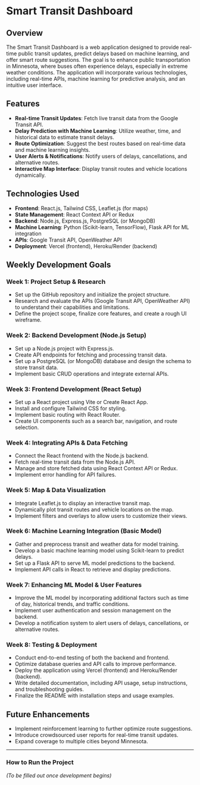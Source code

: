 # Smart Transit Dashboard

## Overview
The Smart Transit Dashboard is a web application designed to provide real-time public transit updates, predict delays based on machine learning, and offer smart route suggestions. The goal is to enhance public transportation in Minnesota, where buses often experience delays, especially in extreme weather conditions. The application will incorporate various technologies, including real-time APIs, machine learning for predictive analysis, and an intuitive user interface.

## Features
- **Real-time Transit Updates**: Fetch live transit data from the Google Transit API.
- **Delay Prediction with Machine Learning**: Utilize weather, time, and historical data to estimate transit delays.
- **Route Optimization**: Suggest the best routes based on real-time data and machine learning insights.
- **User Alerts & Notifications**: Notify users of delays, cancellations, and alternative routes.
- **Interactive Map Interface**: Display transit routes and vehicle locations dynamically.

## Technologies Used
- **Frontend**: React.js, Tailwind CSS, Leaflet.js (for maps)
- **State Management**: React Context API or Redux
- **Backend**: Node.js, Express.js, PostgreSQL (or MongoDB)
- **Machine Learning**: Python (Scikit-learn, TensorFlow), Flask API for ML integration
- **APIs**: Google Transit API, OpenWeather API
- **Deployment**: Vercel (frontend), Heroku/Render (backend)

## Weekly Development Goals

### Week 1: Project Setup & Research
- Set up the GitHub repository and initialize the project structure.
- Research and evaluate the APIs (Google Transit API, OpenWeather API) to understand their capabilities and limitations.
- Define the project scope, finalize core features, and create a rough UI wireframe.

### Week 2: Backend Development (Node.js Setup)
- Set up a Node.js project with Express.js.
- Create API endpoints for fetching and processing transit data.
- Set up a PostgreSQL (or MongoDB) database and design the schema to store transit data.
- Implement basic CRUD operations and integrate external APIs.

### Week 3: Frontend Development (React Setup)
- Set up a React project using Vite or Create React App.
- Install and configure Tailwind CSS for styling.
- Implement basic routing with React Router.
- Create UI components such as a search bar, navigation, and route selection.

### Week 4: Integrating APIs & Data Fetching
- Connect the React frontend with the Node.js backend.
- Fetch real-time transit data from the Node.js API.
- Manage and store fetched data using React Context API or Redux.
- Implement error handling for API failures.

### Week 5: Map & Data Visualization
- Integrate Leaflet.js to display an interactive transit map.
- Dynamically plot transit routes and vehicle locations on the map.
- Implement filters and overlays to allow users to customize their views.

### Week 6: Machine Learning Integration (Basic Model)
- Gather and preprocess transit and weather data for model training.
- Develop a basic machine learning model using Scikit-learn to predict delays.
- Set up a Flask API to serve ML model predictions to the backend.
- Implement API calls in React to retrieve and display predictions.

### Week 7: Enhancing ML Model & User Features
- Improve the ML model by incorporating additional factors such as time of day, historical trends, and traffic conditions.
- Implement user authentication and session management on the backend.
- Develop a notification system to alert users of delays, cancellations, or alternative routes.

### Week 8: Testing & Deployment
- Conduct end-to-end testing of both the backend and frontend.
- Optimize database queries and API calls to improve performance.
- Deploy the application using Vercel (frontend) and Heroku/Render (backend).
- Write detailed documentation, including API usage, setup instructions, and troubleshooting guides.
- Finalize the README with installation steps and usage examples.

## Future Enhancements
- Implement reinforcement learning to further optimize route suggestions.
- Introduce crowdsourced user reports for real-time transit updates.
- Expand coverage to multiple cities beyond Minnesota.

---

### How to Run the Project
*(To be filled out once development begins)*
